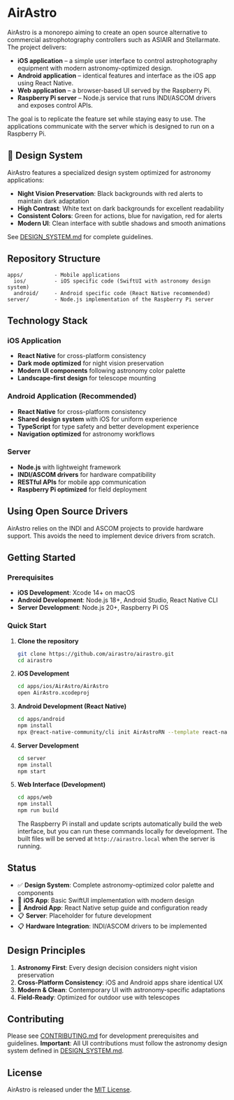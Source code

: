# AirAstro

AirAstro is a monorepo aiming to create an open source alternative to commercial astrophotography controllers such as ASIAIR and Stellarmate. The project delivers:

- **iOS application** – a simple user interface to control astrophotography equipment with modern astronomy-optimized design.
- **Android application** – identical features and interface as the iOS app using React Native.
- **Web application** – a browser-based UI served by the Raspberry Pi.
- **Raspberry Pi server** – Node.js service that runs INDI/ASCOM drivers and
  exposes control APIs.

The goal is to replicate the feature set while staying easy to use. The applications communicate with the server which is designed to run on a Raspberry Pi.

## 🌌 Design System

AirAstro features a specialized design system optimized for astronomy applications:

- **Night Vision Preservation**: Black backgrounds with red alerts to maintain dark adaptation
- **High Contrast**: White text on dark backgrounds for excellent readability
- **Consistent Colors**: Green for actions, blue for navigation, red for alerts
- **Modern UI**: Clean interface with subtle shadows and smooth animations

See [DESIGN_SYSTEM.md](DESIGN_SYSTEM.md) for complete guidelines.

## Repository Structure

```
apps/          - Mobile applications
  ios/         - iOS specific code (SwiftUI with astronomy design system)
  android/     - Android specific code (React Native recommended)
server/        - Node.js implementation of the Raspberry Pi server
```

## Technology Stack

### iOS Application

- **React Native** for cross-platform consistency
- **Dark mode optimized** for night vision preservation
- **Modern UI components** following astronomy color palette
- **Landscape-first design** for telescope mounting

### Android Application (Recommended)

- **React Native** for cross-platform consistency
- **Shared design system** with iOS for uniform experience
- **TypeScript** for type safety and better development experience
- **Navigation optimized** for astronomy workflows

### Server

- **Node.js** with lightweight framework
- **INDI/ASCOM drivers** for hardware compatibility
- **RESTful APIs** for mobile app communication
- **Raspberry Pi optimized** for field deployment

## Using Open Source Drivers

AirAstro relies on the INDI and ASCOM projects to provide hardware support. This avoids the need to implement device drivers from scratch.

## Getting Started

### Prerequisites

- **iOS Development**: Xcode 14+ on macOS
- **Android Development**: Node.js 18+, Android Studio, React Native CLI
- **Server Development**: Node.js 20+, Raspberry Pi OS

### Quick Start

1. **Clone the repository**

   ```bash
   git clone https://github.com/airastro/airastro.git
   cd airastro
   ```

2. **iOS Development**

   ```bash
   cd apps/ios/AirAstro/AirAstro
   open AirAstro.xcodeproj
   ```

3. **Android Development (React Native)**

   ```bash
   cd apps/android
   npm install
   npx @react-native-community/cli init AirAstroRN --template react-native-template-typescript
   ```

4. **Server Development**
   ```bash
   cd server
   npm install
   npm start
   ```

5. **Web Interface (Development)**
   ```bash
   cd apps/web
   npm install
   npm run build
   ```
   The Raspberry Pi install and update scripts automatically build the web interface, but you can run these commands locally for development. The built files will be served at `http://airastro.local` when the server is running.

## Status

- ✅ **Design System**: Complete astronomy-optimized color palette and components
- 🚧 **iOS App**: Basic SwiftUI implementation with modern design
- 🚧 **Android App**: React Native setup guide and configuration ready
- 📋 **Server**: Placeholder for future development
- 📋 **Hardware Integration**: INDI/ASCOM drivers to be implemented

## Design Principles

1. **Astronomy First**: Every design decision considers night vision preservation
2. **Cross-Platform Consistency**: iOS and Android apps share identical UX
3. **Modern & Clean**: Contemporary UI with astronomy-specific adaptations
4. **Field-Ready**: Optimized for outdoor use with telescopes

## Contributing

Please see [CONTRIBUTING.md](CONTRIBUTING.md) for development prerequisites and guidelines. **Important**: All UI contributions must follow the astronomy design system defined in [DESIGN_SYSTEM.md](DESIGN_SYSTEM.md).

## License

AirAstro is released under the [MIT License](LICENSE).
